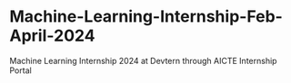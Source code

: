 # Machine-Learning-Internship-Feb-April-2024

 Machine Learning Internship 2024 at Devtern through AICTE Internship Portal

